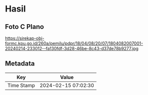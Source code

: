 # Hasil

## Foto C Plano

https://sirekap-obj-formc.kpu.go.id/260a/pemilu/pdpr/18/04/08/20/07/1804082007001-20240214-233012--fa130fdf-3d28-46be-8c43-d37de78b9277.jpg


## Metadata

| Key        | Value               |
| ---------- | ------------------- |
| Time Stamp | 2024-02-15 07:02:30 |



